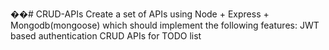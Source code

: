 ��#   C R U D - A P I s 
 
 Create a set of APIs using Node + Express + Mongodb(mongoose) which should
implement the following features:
JWT based authentication
CRUD APIs for TODO list
